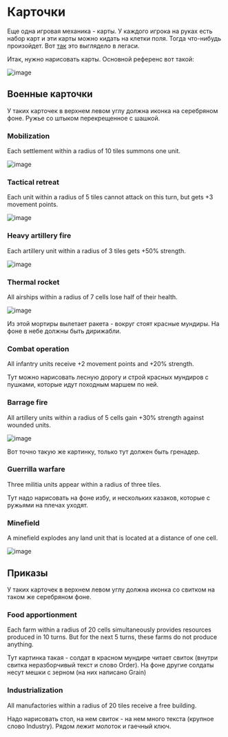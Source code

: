 # Карточки

Еще одна игровая механика - карты. У каждого игрока на руках есть набор карт и эти карты можно кидать на клетки поля. Тогда что-нибудь произойдет.
Вот [так](https://github.com/timattt/TheChapterLegacy/blob/master/WIP.md#%D0%BA%D0%B0%D1%80%D1%82%D0%BE%D1%87%D0%BA%D0%B8) это выглядело в легаси.

Итак, нужно нарисовать карты. Основной референс вот такой:

![image](https://user-images.githubusercontent.com/25401699/213916450-2878e405-6061-43fc-b6fd-d5e02a989e2e.png)

## Военные карточки

У таких карточек в верхнем левом углу должна иконка на серебряном фоне. Ружье со штыком перекрещенное с шашкой.

### Mobilization

Each settlement within a radius of 10 tiles summons one unit.

![image](https://user-images.githubusercontent.com/25401699/213917104-826210da-88a1-4051-9422-9778a218fe79.png)

### Tactical retreat

Each unit within a radius of 5 tiles cannot attack on this turn, but gets +3 movement points.

![image](https://user-images.githubusercontent.com/25401699/213916869-1161ddae-6ce3-4e0f-a8fe-7c11b08ef3db.png)

### Heavy artillery fire

Each artillery unit within a radius of 3 tiles gets +50% strength.

![image](https://user-images.githubusercontent.com/25401699/213918020-96239ac7-e895-408c-a84d-dd96b83115b3.png)

### Thermal rocket

All airships within a radius of 7 cells lose half of their health.

![image](https://user-images.githubusercontent.com/25401699/213918787-426b673e-e48d-4a9b-88ff-7e99842cd22a.png)

Из этой мортиры вылетает ракета - вокруг стоят красные мундиры. 
На фоне в небе должны быть дирижабли.

### Сombat operation

All infantry units receive +2 movement points and +20% strength.

Тут можно нарисовать лесную дорогу и строй красных мундиров с пушками, которые идут походным маршем по ней.

### Barrage fire

All artillery units within a radius of 5 cells gain +30% strength against wounded units.

![image](https://user-images.githubusercontent.com/25401699/213919237-272a074e-2f1e-48aa-9ea2-39c8b7df3e28.png)

Вот точно такую же картинку, только тут должен быть гренадер.

### Guerrilla warfare

Three militia units appear within a radius of three tiles.

Тут надо нарисовать на фоне избу, и нескольких казаков, которые с ружьями на плечах уходят.

### Minefield

A minefield explodes any land unit that is located at a distance of one cell.

![image](https://user-images.githubusercontent.com/25401699/213919710-c565422c-84be-40e8-a6f8-92065f93f285.png)

## Приказы

У таких карточек в верхнем левом углу должна иконка со свитком на таком же серебряном фоне.

### Food apportionment

Each farm within a radius of 20 cells simultaneously provides resources produced in 10 turns. But for the next 5 turns, these farms do not produce anything.

Тут картинка такая - солдат в красном мундире читает свиток (внутри свитка неразборчивый текст и слово Order). На фоне другие солдаты несут мешки с зерном (на них написано Grain)

### Industrialization

All manufactories within a radius of 20 tiles receive a free building.

Надо нарисовать стол, на нем свиток - на нем много текста (крупное слово Industry). Рядом лежит молоток и гаечный ключ.
